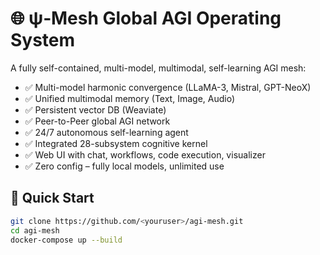 # 🌐 ψ‑Mesh Global AGI Operating System

A fully self-contained, multi-model, multimodal, self-learning AGI mesh:

- ✅ Multi-model harmonic convergence (LLaMA-3, Mistral, GPT-NeoX)
- ✅ Unified multimodal memory (Text, Image, Audio)
- ✅ Persistent vector DB (Weaviate)
- ✅ Peer-to-Peer global AGI network
- ✅ 24/7 autonomous self-learning agent
- ✅ Integrated 28-subsystem cognitive kernel
- ✅ Web UI with chat, workflows, code execution, visualizer
- ✅ Zero config – fully local models, unlimited use

## 🚀 Quick Start

```bash
git clone https://github.com/<youruser>/agi-mesh.git
cd agi-mesh
docker-compose up --build
